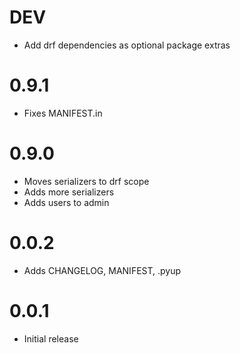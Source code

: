 # DEV
- Add drf dependencies as optional package extras
# 0.9.1
- Fixes MANIFEST.in
# 0.9.0
- Moves serializers to drf scope
- Adds more serializers
- Adds users to admin
# 0.0.2
- Adds CHANGELOG, MANIFEST, .pyup
# 0.0.1
- Initial release
